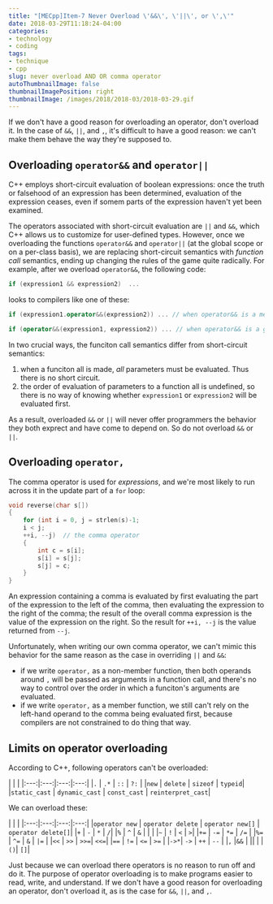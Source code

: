 ```yaml
---
title: "[MECpp]Item-7 Never Overload \'&&\', \'||\', or \',\'"
date: 2018-03-29T11:18:24-04:00
categories:
- technology
- coding
tags:
- technique
- cpp
slug: never overload AND OR comma operator
autoThumbnailImage: false
thumbnailImagePosition: right
thumbnailImage: /images/2018/2018-03/2018-03-29.gif
---
```


If we don't have a good reason for overloading an operator, don't overload it. In the case of `&&`, `||`, and `,`, it's difficult to have a good reason: we can't make them behave the way they're supposed to.
<!--more-->

## Overloading `operator&&` and `operator||`

C++ employs short-circuit evaluation of boolean expressions: once the truth or falsehood of an expression has been determined, evaluation of the expression ceases, even if somem parts of the expression haven't yet been examined.

The operators associated with short-circuit evaluation are `||` and `&&`, which C++ allows us to customize for user-defined types. However, once we overloading the functions `operator&&` and `operator||` (at the global scope or on a  per-class basis), we are replacing short-circuit semantics with _function call_ semantics, ending up changing the rules of the game quite radically. For example, after we overload `operator&&`, the following code:

```cpp
if (expression1 && expression2)  ...
```

looks to compilers like one of these:

```cpp
if (expression1.operator&&(expression2)) ... // when operator&& is a member function

if (operator&&(expression1, expression2)) ... // when operator&& is a global function
```

In two crucial ways, the funciton call semantics differ from short-circuit semantics:

1. when a funciton all is made, _all_ parameters must be evaluated. Thus there is no short circuit.
2. the order of evaluation of parameters to a function all is undefined, so there is no way of knowing whether `expression1` or `expression2` will be evaluated first.

As a result, overloaded `&&` or `||` will never offer programmers the behavior they both exprect and have come to depend on. So do not overload `&&` or `||`.

## Overloading `operator,`

The comma operator is used for _expressions_, and we're most likely to run across it in the update part of a `for` loop:

```cpp
void reverse(char s[]) 
{
    for (int i = 0, j = strlen(s)-1;
    i < j;
    ++i, --j)  // the comma operator
    {
        int c = s[i];
        s[i] = s[j];
        s[j] = c;
    }
}
```

An expression containing a comma is evaluated by first evaluating the part of the expression to the left of the comma, then evaluating the expression to the right of the comma; the result of the overall comma expression is the value of the expression on the right. So the result for `++i, --j` is the value returned from `--j`.

Unfortunately, when writing our own comma operator, we can't mimic this behavior for the same reason as the case in overriding `||` and `&&`: 

* if we write `operator,` as a non-member function, then both operands around `,` will be passed as arguments in a function call, and there's no way to control over the order in which a funciton's arguments are evaluated.
* if we write `operator,` as a member function, we still can't rely on the left-hand operand to the comma being evaluated first, because compilers are not constrained to do thing that way.

## Limits on operator overloading

According to C++, following operators can't be overloaded:

 | | | 
|:---:|:---:|:---:|:---:|
|`.`   | `.*`     | `::`     |  `?:`   |
|`new` | `delete` | `sizeof` | `typeid`|
|`static_cast` | `dynamic_cast` | `const_cast` | `reinterpret_cast`|

We can overload these:

 | | | 
|:---:|:---:|:---:|:---:|
|`operator new` | `operator delete` | `operator new[]` | `operator delete[]`|
|`+` | `-` | `*` | `/`|
|`%` | `^` | `&` | \| |
|`~` | `!` | `<` | `>`|
|`+=` | `-=` | `*=` | `/=` | 
|`%=` | `^=` | `&`  | `|=` |
|`<<` | `>>` | `>>=`| `<<=`|
|`==` | `!=` | `<=` | `>=` |
|`->*`| `->` | `++` | `--` |
|`,`  |`&&`  | \|\| |
| `()`| `[]`|

Just because we can overload there operators is no reason to run off and do it. The purpose of operator overloading is to make programs easier to read, write, and understand. If we don't have a good reason for overloading an operator, don't overload it, as is the case for `&&`, `||`, and `,`.
